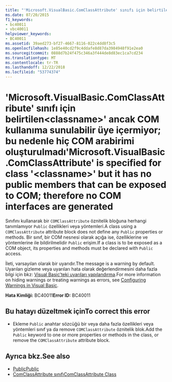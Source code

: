 ```yaml
---
title: "'Microsoft.VisualBasic.ComClassAttribute' sınıfı için belirtilen&lt;classname&gt;' ancak COM kullanıma sunulabilir üye içermiyor; bu nedenle hiç COM arabirimi oluşturulmadı"
ms.date: 07/20/2015
f1_keywords:
- bc40011
- vbc40011
helpviewer_keywords:
- BC40011
ms.assetid: 39aed273-bf27-4667-8116-022c4dd8f3c5
ms.openlocfilehash: 1e85e40cd2f9c4ddafe8d87da3984948f91e2ea0
ms.sourcegitcommit: 0888d7b24f475c346a3f444de8d83ec1ca7cd234
ms.translationtype: MT
ms.contentlocale: tr-TR
ms.lasthandoff: 12/22/2018
ms.locfileid: "53774374"
---
```

# <a name="microsoftvisualbasiccomclassattribute-is-specified-for-class-ltclassnamegt-but-it-has-no-public-members-that-can-be-exposed-to-com-therefore-no-com-interfaces-are-generated"></a><span data-ttu-id="dee94-102">'Microsoft.VisualBasic.ComClassAttribute' sınıfı için belirtilen&lt;classname&gt;' ancak COM kullanıma sunulabilir üye içermiyor; bu nedenle hiç COM arabirimi oluşturulmadı</span><span class="sxs-lookup"><span data-stu-id="dee94-102">'Microsoft.VisualBasic.ComClassAttribute' is specified for class '&lt;classname&gt;' but it has no public members that can be exposed to COM; therefore no COM interfaces are generated</span></span>
<span data-ttu-id="dee94-103">Sınıfını kullanarak bir `COMClassAttribute` öznitelik bloğuna herhangi tanımlamıyor `Public` özellikleri veya yöntemleri.</span><span class="sxs-lookup"><span data-stu-id="dee94-103">A class using a `COMClassAttribute` attribute block does not define any `Public` properties or methods.</span></span> <span data-ttu-id="dee94-104">Bir sınıf, bir COM nesnesi olarak açığa ise, özelliklerine ve yöntemlerine ile bildirilmelidir `Public` erişim.</span><span class="sxs-lookup"><span data-stu-id="dee94-104">If a class is to be exposed as a COM object, its properties and methods must be declared with `Public` access.</span></span>  
  
 <span data-ttu-id="dee94-105">İleti, varsayılan olarak bir uyarıdır.</span><span class="sxs-lookup"><span data-stu-id="dee94-105">The message is a warning by default.</span></span> <span data-ttu-id="dee94-106">Uyarıları gizleme veya uyarıları hata olarak değerlendirmesini daha fazla bilgi için bkz: [Visual Basic'teki uyarıları yapılandırma](/visualstudio/ide/configuring-warnings-in-visual-basic).</span><span class="sxs-lookup"><span data-stu-id="dee94-106">For more information on hiding warnings or treating warnings as errors, see [Configuring Warnings in Visual Basic](/visualstudio/ide/configuring-warnings-in-visual-basic).</span></span>  
  
 <span data-ttu-id="dee94-107">**Hata Kimliği:** BC40011</span><span class="sxs-lookup"><span data-stu-id="dee94-107">**Error ID:** BC40011</span></span>  
  
## <a name="to-correct-this-error"></a><span data-ttu-id="dee94-108">Bu hatayı düzeltmek için</span><span class="sxs-lookup"><span data-stu-id="dee94-108">To correct this error</span></span>  
  
-   <span data-ttu-id="dee94-109">Ekleme `Public` anahtar sözcüğü bir veya daha fazla özellikleri veya yöntemleri sınıf ya da remove `COMClassAttribute` öznitelik blok.</span><span class="sxs-lookup"><span data-stu-id="dee94-109">Add the `Public` keyword to one or more properties or methods in the class, or remove the `COMClassAttribute` attribute block.</span></span>  
  
## <a name="see-also"></a><span data-ttu-id="dee94-110">Ayrıca bkz.</span><span class="sxs-lookup"><span data-stu-id="dee94-110">See also</span></span>

- [<span data-ttu-id="dee94-111">Public</span><span class="sxs-lookup"><span data-stu-id="dee94-111">Public</span></span>](../../visual-basic/language-reference/modifiers/public.md)  
- [<span data-ttu-id="dee94-112">ComClassAttribute sınıfı</span><span class="sxs-lookup"><span data-stu-id="dee94-112">ComClassAttribute Class</span></span>](xref:Microsoft.VisualBasic.ComClassAttribute)
